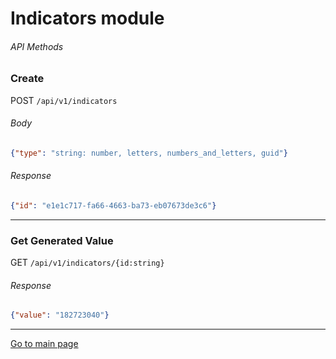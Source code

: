 # Indicators module
###### API Methods

### Create
POST `/api/v1/indicators`  
###### Body
```json
{"type": "string: number, letters, numbers_and_letters, guid"}
```
###### Response
```json
{"id": "e1e1c717-fa66-4663-ba73-eb07673de3c6"}
```

___

### Get Generated Value
GET `/api/v1/indicators/{id:string}`
###### Response
```json
{"value": "182723040"}
```

___
[Go to main page](../../README.md)
